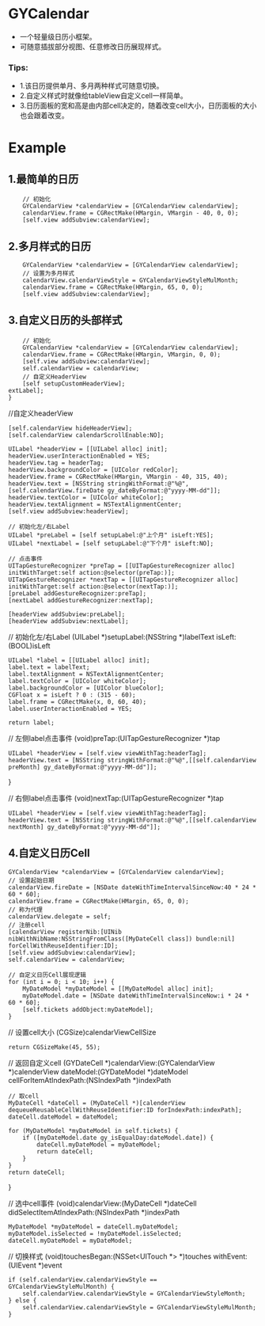 # GYCalendar
* 一个轻量级日历小框架。
* 可随意插拔部分视图、任意修改日历展现样式。

### Tips:
* 1.该日历提供单月、多月两种样式可随意切换。
* 2.自定义样式时就像给tableView自定义cell一样简单。
* 3.日历面板的宽和高是由内部cell决定的，随着改变cell大小，日历面板的大小也会跟着改变。

# Example
## 1.最简单的日历
```objc    
    // 初始化
    GYCalendarView *calendarView = [GYCalendarView calendarView];
    calendarView.frame = CGRectMake(HMargin, VMargin - 40, 0, 0);
    [self.view addSubview:calendarView];
```

## 2.多月样式的日历
```objc
    GYCalendarView *calendarView = [GYCalendarView calendarView];
    // 设置为多月样式
    calendarView.calendarViewStyle = GYCalendarViewStyleMulMonth;
    calendarView.frame = CGRectMake(HMargin, 65, 0, 0);
    [self.view addSubview:calendarView];
```

## 3.自定义日历的头部样式
```objc
    // 初始化
    GYCalendarView *calendarView = [GYCalendarView calendarView];
    calendarView.frame = CGRectMake(HMargin, VMargin, 0, 0);
    [self.view addSubview:calendarView];
    self.calendarView = calendarView;
    // 自定义HeaderView
    [self setupCustomHeaderView];       
extLabel];
}
```


//自定义headerView

    [self.calendarView hideHeaderView];
    [self.calendarView calendarScrollEnable:NO];
    
    UILabel *headerView = [[UILabel alloc] init];
    headerView.userInteractionEnabled = YES;
    headerView.tag = headerTag;
    headerView.backgroundColor = [UIColor redColor];
    headerView.frame = CGRectMake(HMargin, VMargin - 40, 315, 40);
    headerView.text = [NSString stringWithFormat:@"%@",[self.calendarView.fireDate gy_dateByFormat:@"yyyy-MM-dd"]];
    headerView.textColor = [UIColor whiteColor];
    headerView.textAlignment = NSTextAlignmentCenter;
    [self.view addSubview:headerView];
    
    // 初始化左/右Label
    UILabel *preLabel = [self setupLabel:@"上个月" isLeft:YES];
    UILabel *nextLabel = [self setupLabel:@"下个月" isLeft:NO];
    
    // 点击事件
    UITapGestureRecognizer *preTap = [[UITapGestureRecognizer alloc] initWithTarget:self action:@selector(preTap:)];
    UITapGestureRecognizer *nextTap = [[UITapGestureRecognizer alloc] initWithTarget:self action:@selector(nextTap:)];
    [preLabel addGestureRecognizer:preTap];
    [nextLabel addGestureRecognizer:nextTap];
    
    [headerView addSubview:preLabel];
    [headerView addSubview:nextLabel];


// 初始化左/右Label (UILabel *)setupLabel:(NSString *)labelText isLeft:(BOOL)isLeft

    UILabel *label = [[UILabel alloc] init];
    label.text = labelText;
    label.textAlignment = NSTextAlignmentCenter;
    label.textColor = [UIColor whiteColor];
    label.backgroundColor = [UIColor blueColor];
    CGFloat x = isLeft ? 0 : (315 - 60);
    label.frame = CGRectMake(x, 0, 60, 40);
    label.userInteractionEnabled = YES;
    
    return label;

// 左侧label点击事件 (void)preTap:(UITapGestureRecognizer *)tap

    UILabel *headerView = [self.view viewWithTag:headerTag];
    headerView.text = [NSString stringWithFormat:@"%@",[[self.calendarView preMonth] gy_dateByFormat:@"yyyy-MM-dd"]];
}

// 右侧label点击事件 (void)nextTap:(UITapGestureRecognizer *)tap

    UILabel *headerView = [self.view viewWithTag:headerTag];
    headerView.text = [NSString stringWithFormat:@"%@",[[self.calendarView nextMonth] gy_dateByFormat:@"yyyy-MM-dd"]];
    

## 4.自定义日历Cell

	GYCalendarView *calendarView = [GYCalendarView calendarView];
    // 设置起始日期
    calendarView.fireDate = [NSDate dateWithTimeIntervalSinceNow:40 * 24 * 60 * 60];
    calendarView.frame = CGRectMake(HMargin, 65, 0, 0);
    // 称为代理
    calendarView.delegate = self;
    // 注册cell
    [calendarView registerNib:[UINib nibWithNibName:NSStringFromClass([MyDateCell class]) bundle:nil] forCellWithReuseIdentifier:ID];
    [self.view addSubview:calendarView];
    self.calendarView = calendarView;
    
    // 自定义日历Cell展现逻辑
    for (int i = 0; i < 10; i++) {
        MyDateModel *myDateModel = [[MyDateModel alloc] init];
        myDateModel.date = [NSDate dateWithTimeIntervalSinceNow:i * 24 * 60 * 60];
        [self.tickets addObject:myDateModel];
    }
    
    
// 设置cell大小 (CGSize)calendarViewCellSize
   
    return CGSizeMake(45, 55);

// 返回自定义cell (GYDateCell *)calendarView:(GYCalendarView *)calenderView dateModel:(GYDateModel *)dateModel cellForItemAtIndexPath:(NSIndexPath *)indexPath

    // 取cell
    MyDateCell *dateCell = (MyDateCell *)[calenderView dequeueReusableCellWithReuseIdentifier:ID forIndexPath:indexPath];
    dateCell.dateModel = dateModel;
    
    for (MyDateModel *myDateModel in self.tickets) {
        if ([myDateModel.date gy_isEqualDay:dateModel.date]) {
            dateCell.myDateModel = myDateModel;
            return dateCell;
        }
    }
    return dateCell;
}

// 选中cell事件 (void)calendarView:(MyDateCell *)dateCell didSelectItemAtIndexPath:(NSIndexPath *)indexPath

    MyDateModel *myDateModel = dateCell.myDateModel;
    myDateModel.isSelected = !myDateModel.isSelected;
    dateCell.myDateModel = myDateModel;

// 切换样式 (void)touchesBegan:(NSSet<UITouch *> *)touches withEvent:(UIEvent *)event

    if (self.calendarView.calendarViewStyle == GYCalendarViewStyleMulMonth) {
        self.calendarView.calendarViewStyle = GYCalendarViewStyleMonth;
    } else {
        self.calendarView.calendarViewStyle = GYCalendarViewStyleMulMonth;
    }
